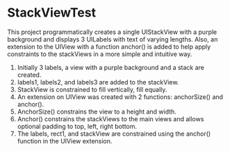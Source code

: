 # StackViewTest
This project programmatically creates a single UIStackView with a purple background and displays 3 UILabels with text of varying lengths.  Also, an extension to the UIView with a function anchor() is added to help apply constraints to the stackViews in a more simple and intuitive way.

1. Initially 3 labels, a view with a purple background and a stack are created.
2. labels1, labels2, and labels3 are added to the stackView.
3. StackView is constrained to fill vertically, fill equally.
4. An extension on UIView was created with 2 functions: anchorSize() and anchor().
5. AnchorSize() constrains the view to a height and width.
6. Anchor() constrains the stackViews to the main views and allows optional padding to top, left, right bottom.
7. The labels, rect1, and stackView are constrained using the anchor() function in the UIView extension.

